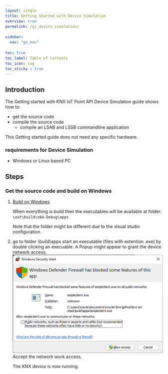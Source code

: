 ```yaml
---
layout: single
title: Getting Started with Device Simulation
overview: true
permalink: /gs_device_simulation/

sidebar:
  nav: "gs_nav"

toc: true
toc_label: Table of Contents
toc_icon: cog
toc_sticky : true
---
```



## Introduction

The Getting started with KNX IoT Point API Device Simulation guide shows how to:

- get the source code
- compile the source code
   - compile an LSAB and LSSB commandline application

This Getting started guide does not need any specific hardware.

### requirements for Device Simulation

- Windows or Linux based PC

## Steps

### Get the source code and build on Windows

1. [Build on Windows](/building_windows/)

   When everything is build then the executables will be available at folder:
   `\out\build\x64-Debug\apps`

   Note that the folder might be different due to the visual studio configuration.

2. go to folder \build\apps
   start an executable (files with extention .exe) by double clicking an execuable.
   A Popup might appear to grant the device network access.
   ![windows defender](/assets/images/windows_defender.png)
   Accept the network work access.

   The KNX device is now running.
